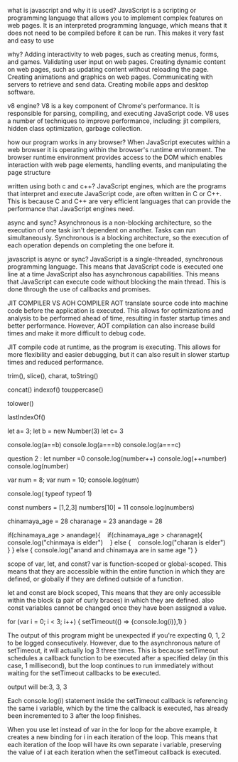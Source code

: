what is javascript and why it is used?
JavaScript is a scripting or programming language that allows you to implement complex features on web pages.
It is an interpreted programming language, which means that it does not need to be compiled before it can be run. This makes it very fast and easy to use

why?
Adding interactivity to web pages, such as creating menus, forms, and games.
Validating user input on web pages.
Creating dynamic content on web pages, such as updating content without reloading the page.
Creating animations and graphics on web pages.
Communicating with servers to retrieve and send data.
Creating mobile apps and desktop software.

v8 engine?
V8 is a key component of Chrome's performance. It is responsible for parsing, compiling, and executing JavaScript code. V8 uses a number of techniques to improve performance, including: jit compilers, hidden class optimization, garbage collection.

how our program works in any browser?
When JavaScript executes within a web browser it is operating within the browser's runtime environment. The browser runtime environment provides access to the DOM which enables interaction with web page elements, handling events, and manipulating the page structure

written using both c and c++?
JavaScript engines, which are the programs that interpret and execute JavaScript code, are often written in C or C++. This is because C and C++ are very efficient languages that can provide the performance that JavaScript engines need.

async and sync?
Asynchronous is a non-blocking architecture, so the execution of one task isn't dependent on another. Tasks can run simultaneously. Synchronous is a blocking architecture, so the execution of each operation depends on completing the one before it.

javascript is async or sync?
JavaScript is a single-threaded, synchronous programming language. This means that JavaScript code is executed one line at a time
JavaScript also has asynchronous capabilities. This means that JavaScript can execute code without blocking the main thread. 
This is done through the use of callbacks and promises.

JIT COMPILER VS AOH COMPILER
AOT translate source code into machine code before the application is executed. This allows for optimizations and analysis to be performed ahead of time, resulting in faster startup times and better performance. However, AOT compilation can also increase build times and make it more difficult to debug code.

JIT compile code at runtime, as the program is executing. This allows for more flexibility and easier debugging, but it can also result in slower startup times and reduced performance.

trim(), slice(), charat, toString()

concat() indexof() touppercase()

tolower()

lastIndexOf()

let a= 3;
let b = new Number(3)
let c= 3 
 
console.log(a==b)
console.log(a===b)
console.log(a===c)

question 2 :
let number =0
console.log(number++)
console.log(++number)
console.log(number)

var num = 8;
var num = 10;
console.log(num)

console.log( typeof typeof 1)

const numbers = [1,2,3]
numbers[10] = 11
console.log(numbers)

chinamaya_age = 28
charanage = 23
anandage = 28 

if(chinamaya_age > anandage){
    if(chinamaya_age > charanage){
    console.log("chinmaya is elder")
    } else {
    console.log("charan is elder")
    }
} else {
console.log("anand and chinamaya are in same age ")
}

scope of var, let, and const?
var is function-scoped or global-scoped. This means that they are accessible within the entire function in which they are defined, or globally if they are defined outside of a function.

let and const are block scoped, This means that they are only accessible within the block (a pair of curly braces) in which they are defined.
also const variables cannot be changed once they have been assigned a value.

for (var i = 0; i < 3; i++) {
    setTimeout(() => {console.log(i)},1)
 }

 The output of this program might be unexpected if you're expecting 0, 1, 2 to be logged consecutively. However, due to the asynchronous nature of setTimeout, it will actually log 3 three times. This is because setTimeout schedules a callback function to be executed after a specified delay (in this case, 1 millisecond), but the loop continues to run immediately without waiting for the setTimeout callbacks to be executed.

output will be:3, 3, 3

Each console.log(i) statement inside the setTimeout callback is referencing the same i variable, which by the time the callback is executed, has already been incremented to 3 after the loop finishes.

When you use let instead of var in the for loop for the above example, it creates a new binding for i in each iteration of the loop. This means that each iteration of the loop will have its own separate i variable, preserving the value of i at each iteration when the setTimeout callback is executed.

 
